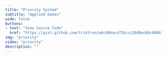 ```yaml
---
title: "Priority System"
subtitle: "Applied Games"
wide: false
buttons:
- text: "View Source Code"
  href: "https://gist.github.com/triktron/a6cdb6ace72bccc20d9ec6bc00461fde"
img: "priority"
video: "priority"
description: ""
---
```

